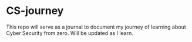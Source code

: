 # CS-journey

This repo will serve as a journal to document my journey of learning about Cyber Security from zero. Will be updated as I learn.


